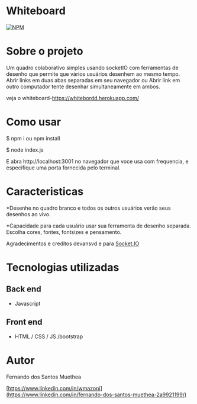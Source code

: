 # Whiteboard

[![NPM](https://img.shields.io/npm/l/react)](https://github.com/Muethea/whiteboard-Fernando/new/main) 

# Sobre o projeto
Um quadro colaborativo simples usando socketIO com ferramentas de desenho que permite que vários usuários desenhem ao mesmo tempo. Abrir links em duas abas separadas em seu navegador ou Abrir link em outro computador tente desenhar simultaneamente em ambos.

veja o whiteboard-https://whitebordd.herokuapp.com/

# Como usar
$ npm i ou npm install


$ node index.js

E abra http://localhost:3001 no navegador que voce usa com frequencia, e especifique uma porta fornecida pelo terminal. 

# Caracteristicas
*Desenhe no quadro branco e todos os outros usuários verão seus desenhos ao vivo.

*Capacidade para cada usuário usar sua ferramenta de desenho separada.
Escolha cores, fontes, fontsizes e pensamento.
 
 Agradecimentos e creditos devansvd e para [Socket.IO](https://socket.io/)
# Tecnologias utilizadas
## Back end
- Javascript

## Front end
- HTML / CSS / JS /bootstrap

# Autor

Fernando dos Santos Muethea

[https://www.linkedin.com/in/wmazoni](https://www.linkedin.com/in/fernando-dos-santos-muethea-2a9921199/)


